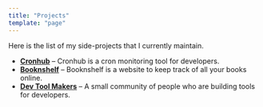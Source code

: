 ```yaml
---
title: "Projects"
template: "page"
---
```


Here is the list of my side-projects that I currently maintain.

- [**Cronhub**](https://cronhub.io) – Cronhub is a cron monitoring tool for developers.
- [**Booknshelf**](https://booknshelf.com) – Booknshelf is a website to keep track of all your books online.
- [**Dev Tool Makers**](https://spectrum.chat/dev-tool-makers) – A small community of people who are building tools for developers.